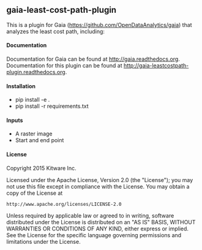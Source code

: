 ## gaia-least-cost-path-plugin

This is a plugin for Gaia (https://github.com/OpenDataAnalytics/gaia) that
analyzes the least cost path, including:

#### Documentation

Documentation for Gaia can be found at http://gaia.readthedocs.org.
Documentation for this plugin can be found at http://gaia-leastcostpath-plugin.readthedocs.org.

#### Installation

  - pip install -e .
  - pip install -r requirements.txt

#### Inputs
  - A raster image
  - Start and end point

#### License

Copyright 2015 Kitware Inc.

Licensed under the Apache License, Version 2.0 (the "License"); you may not use this file except in compliance with the License. You may obtain a copy of the License at

    http://www.apache.org/licenses/LICENSE-2.0


Unless required by applicable law or agreed to in writing, software distributed under the License is distributed on an "AS IS" BASIS, WITHOUT WARRANTIES OR CONDITIONS OF ANY KIND, either express or implied. See the License for the specific language governing permissions and limitations under the License.
